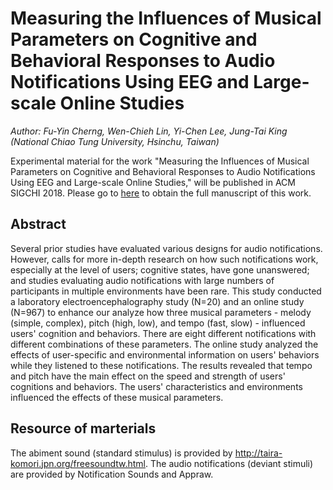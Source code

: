 # Measuring the Influences of Musical Parameters on Cognitive and Behavioral Responses to Audio Notifications Using EEG and Large-scale Online Studies
*Author: Fu-Yin Cherng, Wen-Chieh Lin, Yi-Chen Lee, Jung-Tai King (National Chiao Tung University, Hsinchu, Taiwan)*

Experimental material for the work "Measuring the Influences of Musical Parameters on Cognitive and Behavioral Responses to Audio Notifications Using EEG and Large-scale Online Studies," will be published in ACM SIGCHI 2018. Please go to [here]() to obtain the full manuscript of this work.

## Abstract
Several prior studies have evaluated various designs for audio notifications.
However, calls for more in-depth research on how such notifications work, especially at the level of users; cognitive states, have gone unanswered; and studies evaluating audio notifications with large numbers of participants in multiple environments have been rare.
This study conducted a laboratory electroencephalography study (N=20) and an online study (N=967) to enhance our analyze how three musical parameters - melody (simple, complex), pitch (high, low), and tempo (fast, slow) - influenced users' cognition and behaviors.
There are eight different notifications with different combinations of these parameters.
The online study analyzed the effects of user-specific and environmental information on users' behaviors while they listened to these notifications.
The results revealed that tempo and pitch have the main effect on the speed and strength of users' cognitions and behaviors. The users' characteristics and environments influenced the effects of these musical parameters.

## Resource of marterials 
The abiment sound (standard stimulus) is provided by http://taira-komori.jpn.org/freesoundtw.html.
The audio notifications (deviant stimuli) are provided by Notification Sounds and Appraw.
